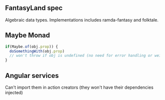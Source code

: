 ## FantasyLand spec

Algebraic data types. Implementations includes ramda-fantasy and folktale.

## Maybe Monad

```javascript
if(Maybe.of(obj.prop)) {
  doSomethingWith(obj.prop) 
  // won't throw if obj is undefined (no need for error handling or weird if forks!)
}
```

## Angular services

Can't import them in action creators (they won't have their dependencies injected)
